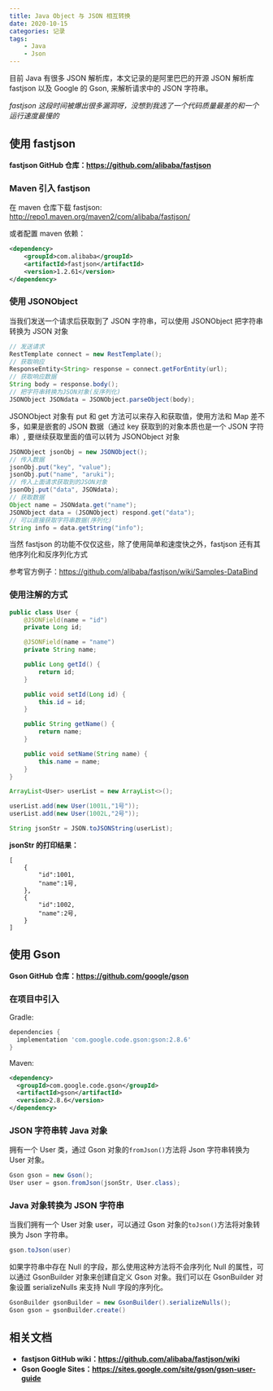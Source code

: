 ```yaml
---
title: Java Object 与 JSON 相互转换
date: 2020-10-15
categories: 记录
tags:
    - Java
    - Json
---
```


目前 Java 有很多 JSON 解析库，本文记录的是阿里巴巴的开源 JSON 解析库 fastjson 以及 Google 的 Gson, 来解析请求中的 JSON 字符串。

*fastjson 这段时间被爆出很多漏洞呀，没想到我选了一个代码质量最差的和一个运行速度最慢的*

<!-- more -->

## 使用 fastjson

**fastjson GitHub 仓库：<https://github.com/alibaba/fastjson>**

### Maven 引入 fastjson

在 maven 仓库下载 fastjson: <http://repo1.maven.org/maven2/com/alibaba/fastjson/>

或者配置 maven 依赖：

```xml
<dependency>
    <groupId>com.alibaba</groupId>
    <artifactId>fastjson</artifactId>
    <version>1.2.61</version>
</dependency>
```

### 使用 JSONObject

当我们发送一个请求后获取到了 JSON 字符串，可以使用 JSONObject 把字符串转换为 JSON 对象

```Java
// 发送请求
RestTemplate connect = new RestTemplate();
// 获取响应
ResponseEntity<String> response = connect.getForEntity(url);
// 获取响应数据
String body = response.body();
// 把字符串转换为JSON对象(反序列化)
JSONObject JSONdata = JSONObject.parseObject(body);
```

JSONObject 对象有 put 和 get 方法可以来存入和获取值，使用方法和 Map 差不多，如果是嵌套的 JSON 数据（通过 key 获取到的对象本质也是一个 JSON 字符串）, 要继续获取里面的值可以转为 JSONObject 对象

```Java
JSONObject jsonObj = new JSONObject();
// 传入数据
jsonObj.put("key", "value");
jsonObj.put("name", "aruki");
// 传入上面请求获取到的JSON对象
jsonObj.put("data", JSONdata);
// 获取数据
Object name = JSONdata.get("name");
JSONObject data = (JSONObject) respond.get("data");
// 可以直接获取字符串数据(序列化)
String info = data.getString("info");
```

当然 fastjson 的功能不仅仅这些，除了使用简单和速度快之外，fastjson 还有其他序列化和反序列化方式

参考官方例子：<https://github.com/alibaba/fastjson/wiki/Samples-DataBind>

### 使用注解的方式

```Java
public class User {
    @JSONField(name = "id")
    private Long id;

    @JSONField(name = "name")
    private String name;

    public Long getId() {
        return id;
    }

    public void setId(Long id) {
        this.id = id;
    }

    public String getName() {
        return name;
    }

    public void setName(String name) {
        this.name = name;
    }
}
```

```Java
ArrayList<User> userList = new ArrayList<>();

userList.add(new User(1001L,"1号"));
userList.add(new User(1002L,"2号"));

String jsonStr = JSON.toJSONString(userList);

```

**jsonStr 的打印结果：**

```Text
[
    {
        "id":1001,
        "name":1号,
    },
    {
        "id":1002,
        "name":2号,
    }
]
```

## 使用 Gson

**Gson GitHub 仓库：<https://github.com/google/gson>**

### 在项目中引入

Gradle:

```groovy
dependencies {
  implementation 'com.google.code.gson:gson:2.8.6'
}
```

Maven:

```xml
<dependency>
  <groupId>com.google.code.gson</groupId>
  <artifactId>gson</artifactId>
  <version>2.8.6</version>
</dependency>
```

### JSON 字符串转 Java 对象

拥有一个 User 类，通过 Gson 对象的`fromJson()`方法将 Json 字符串转换为 User 对象。

```Java
Gson gson = new Gson();
User user = gson.fromJson(jsonStr, User.class);
```

### Java 对象转换为 JSON 字符串

当我们拥有一个 User 对象 user，可以通过 Gson 对象的`toJson()`方法将对象转换为 Json 字符串。

```Java
gson.toJson(user)
```

如果字符串中存在 Null 的字段，那么使用这种方法将不会序列化 Null 的属性，可以通过 GsonBuilder 对象来创建自定义 Gson 对象。我们可以在 GsonBuilder 对象设置 serializeNulls 来支持 Null 字段的序列化。

```Java
GsonBuilder gsonBuilder = new GsonBuilder().serializeNulls();
Gson gson = gsonBuilder.create()
```

## 相关文档

- **fastjson GitHub wiki：<https://github.com/alibaba/fastjson/wiki>**
- **Gson Google Sites：<https://sites.google.com/site/gson/gson-user-guide>**
